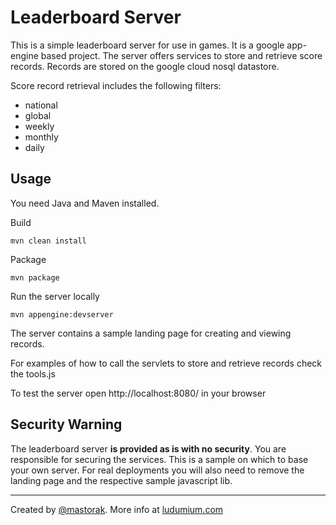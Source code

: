 Leaderboard Server
==================
This is a simple leaderboard server for use in games. It is a google app-engine based project.
The server offers services to store and retrieve score records. Records are stored on the google cloud nosql datastore.

Score record retrieval includes the following filters:
 * national 
 * global
 * weekly
 * monthly
 * daily

Usage
-----
You need Java and Maven installed.

Build

`
mvn clean install
`

Package

`
mvn package
`

Run the server locally

`
mvn appengine:devserver
`

The server contains a sample landing page for creating and viewing records.

For examples of how to call the servlets to store and retrieve records check the tools.js 

To test the server open http://localhost:8080/ in your browser


Security Warning
----------------
The leaderboard server __is provided as is with no security__.  You are responsible for securing the services. This is a sample on which to base your own server. For real deployments you will also need to remove the landing page and the respective sample javascript lib.

 - - - -

Created by [@mastorak](https://twitter.com/mastorak). More info at [ludumium.com](http://ludumium.com)




